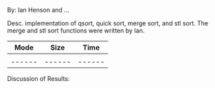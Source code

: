 By: Ian Henson and ...

Desc. implementation of qsort, quick sort, merge sort, and stl sort. The merge and stl sort functions were written by Ian.

| Mode | Size | Time |
|------|------|------|
|      |      |      |
|------|------|------|

Discussion of Results: 
